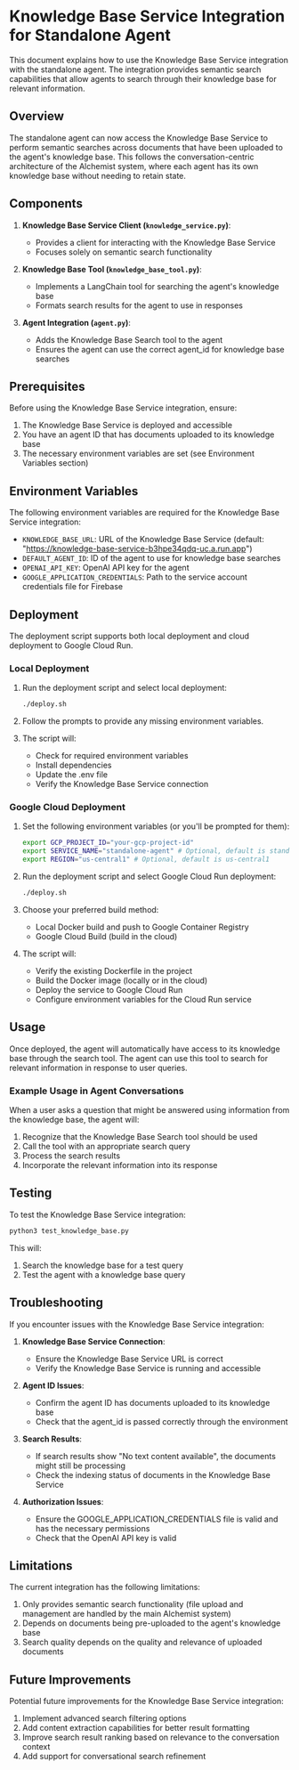 # Knowledge Base Service Integration for Standalone Agent

This document explains how to use the Knowledge Base Service integration with the standalone agent. The integration provides semantic search capabilities that allow agents to search through their knowledge base for relevant information.

## Overview

The standalone agent can now access the Knowledge Base Service to perform semantic searches across documents that have been uploaded to the agent's knowledge base. This follows the conversation-centric architecture of the Alchemist system, where each agent has its own knowledge base without needing to retain state.

## Components

1. **Knowledge Base Service Client (`knowledge_service.py`)**: 
   - Provides a client for interacting with the Knowledge Base Service
   - Focuses solely on semantic search functionality

2. **Knowledge Base Tool (`knowledge_base_tool.py`)**: 
   - Implements a LangChain tool for searching the agent's knowledge base
   - Formats search results for the agent to use in responses

3. **Agent Integration (`agent.py`)**: 
   - Adds the Knowledge Base Search tool to the agent
   - Ensures the agent can use the correct agent_id for knowledge base searches

## Prerequisites

Before using the Knowledge Base Service integration, ensure:

1. The Knowledge Base Service is deployed and accessible
2. You have an agent ID that has documents uploaded to its knowledge base
3. The necessary environment variables are set (see Environment Variables section)

## Environment Variables

The following environment variables are required for the Knowledge Base Service integration:

- `KNOWLEDGE_BASE_URL`: URL of the Knowledge Base Service (default: "https://knowledge-base-service-b3hpe34qdq-uc.a.run.app")
- `DEFAULT_AGENT_ID`: ID of the agent to use for knowledge base searches
- `OPENAI_API_KEY`: OpenAI API key for the agent
- `GOOGLE_APPLICATION_CREDENTIALS`: Path to the service account credentials file for Firebase

## Deployment

The deployment script supports both local deployment and cloud deployment to Google Cloud Run.

### Local Deployment

1. Run the deployment script and select local deployment:
   ```bash
   ./deploy.sh
   ```

2. Follow the prompts to provide any missing environment variables.

3. The script will:
   - Check for required environment variables
   - Install dependencies
   - Update the .env file
   - Verify the Knowledge Base Service connection

### Google Cloud Deployment

1. Set the following environment variables (or you'll be prompted for them):
   ```bash
   export GCP_PROJECT_ID="your-gcp-project-id"
   export SERVICE_NAME="standalone-agent" # Optional, default is standalone-agent
   export REGION="us-central1" # Optional, default is us-central1
   ```

2. Run the deployment script and select Google Cloud Run deployment:
   ```bash
   ./deploy.sh
   ```

3. Choose your preferred build method:
   - Local Docker build and push to Google Container Registry
   - Google Cloud Build (build in the cloud)

4. The script will:
   - Verify the existing Dockerfile in the project
   - Build the Docker image (locally or in the cloud)
   - Deploy the service to Google Cloud Run
   - Configure environment variables for the Cloud Run service

## Usage

Once deployed, the agent will automatically have access to its knowledge base through the search tool. The agent can use this tool to search for relevant information in response to user queries.

### Example Usage in Agent Conversations

When a user asks a question that might be answered using information from the knowledge base, the agent will:

1. Recognize that the Knowledge Base Search tool should be used
2. Call the tool with an appropriate search query
3. Process the search results
4. Incorporate the relevant information into its response

## Testing

To test the Knowledge Base Service integration:

```bash
python3 test_knowledge_base.py
```

This will:
1. Search the knowledge base for a test query
2. Test the agent with a knowledge base query

## Troubleshooting

If you encounter issues with the Knowledge Base Service integration:

1. **Knowledge Base Service Connection**:
   - Ensure the Knowledge Base Service URL is correct
   - Verify the Knowledge Base Service is running and accessible

2. **Agent ID Issues**:
   - Confirm the agent ID has documents uploaded to its knowledge base
   - Check that the agent_id is passed correctly through the environment

3. **Search Results**:
   - If search results show "No text content available", the documents might still be processing
   - Check the indexing status of documents in the Knowledge Base Service

4. **Authorization Issues**:
   - Ensure the GOOGLE_APPLICATION_CREDENTIALS file is valid and has the necessary permissions
   - Check that the OpenAI API key is valid

## Limitations

The current integration has the following limitations:

1. Only provides semantic search functionality (file upload and management are handled by the main Alchemist system)
2. Depends on documents being pre-uploaded to the agent's knowledge base
3. Search quality depends on the quality and relevance of uploaded documents

## Future Improvements

Potential future improvements for the Knowledge Base Service integration:

1. Implement advanced search filtering options
2. Add content extraction capabilities for better result formatting
3. Improve search result ranking based on relevance to the conversation context
4. Add support for conversational search refinement
